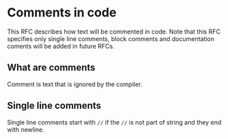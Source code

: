# Comments in code
This RFC describes how text will be commented in code. Note that
this RFC specifies only single line comments, 
block comments and documentation coments will
be added in future RFCs.
## What are comments
Comment is text that is ignored by the
compiler.
## Single line comments
Single line comments start with `//` if the `//` 
is not part of string and they end with newline.
